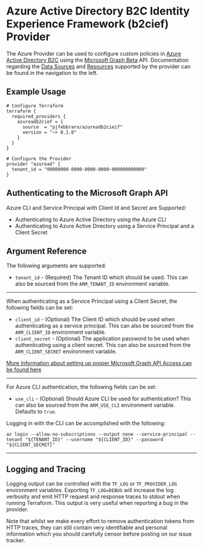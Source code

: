 # Azure Active Directory B2C Identity Experience Framework (b2cief) Provider

The Azure Provider can be used to configure custom policies in [Azure Active Directory B2C](https://docs.microsoft.com/en-us/azure/active-directory-b2c/custom-policy-overview) using the [Microsoft Graph Beta](https://docs.microsoft.com/en-us/graph/overview) API. Documentation regarding the [Data Sources](https://www.terraform.io/docs/language/data-sources/index.html) and [Resources](https://www.terraform.io/docs/language/resources/index.html) supported by the provider can be found in the navigation to the left.

## Example Usage

```hcl
# Configure Terraform
terraform {
  required_providers {
    azureadb2cief = {
      source  = "pjfebbraro/azureadb2cieif"
      version = "~> 0.1.0"
    }
  }
}

# Configure the Provider
provider "azuread" {
  tenant_id = "00000000-0000-0000-0000-000000000000"
}

```

## Authenticating to the Microsoft Graph API

Azure CLI and Service Principal with Client Id and Secret are Supported:

* Authenticating to Azure Active Directory using the Azure CLI
* Authenticating to Azure Active Directory using a Service Principal and a Client Secret


## Argument Reference

The following arguments are supported:
* `tenant_id` - (Required) The Tenant ID which should be used. This can also be sourced from the `ARM_TENANT_ID` environment variable.
---
When authenticating as a Service Principal using a Client Secret, the following fields can be set:
* `client_id` - (Optional) The Client ID which should be used when authenticating as a service principal. This can also be sourced from the `ARM_CLIENT_ID` environment variable.
* `client_secret` - (Optional) The application password to be used when authenticating using a client secret. This can also be sourced from the `ARM_CLIENT_SECRET` environment variable.

[More Information about setting up proper Microsoft Graph API Access can be found here](https://docs.microsoft.com/en-us/azure/active-directory-b2c/microsoft-graph-get-started?tabs=app-reg-ga)

---
For Azure CLI authentication, the following fields can be set:
* `use_cli` - (Optional) Should Azure CLI be used for authentication? This can also be sourced from the `ARM_USE_CLI` environment variable. Defaults to `true`.

Logging in with the CLI can be accomplished with the following:
```shell
az login --allow-no-subscriptions --output none --service-principal --tenant "${TENANT_ID}" --username "${CLIENT_ID}" --password "${CLIENT_SECRET}"
```
---

## Logging and Tracing

Logging output can be controlled with the `TF_LOG` or `TF_PROVIDER_LOG` environment variables. Exporting `TF_LOG=DEBUG` will increase the log verbosity and emit HTTP request and response traces to stdout when running Terraform. This output is very useful when reporting a bug in the provider.

Note that whilst we make every effort to remove authentication tokens from HTTP traces, they can still contain very identifiable and personal information which you should carefully censor before posting on our issue tracker.
